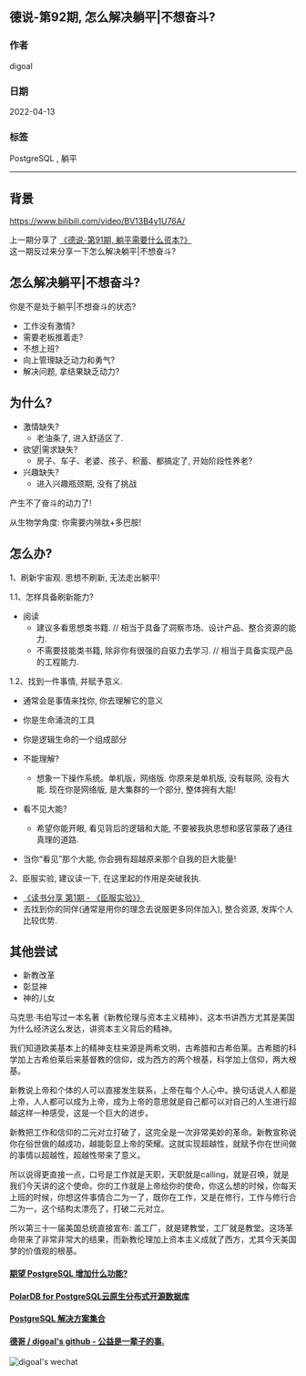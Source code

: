## 德说-第92期, 怎么解决躺平|不想奋斗?            
                             
### 作者                                  
digoal                                                      
                                                      
### 日期                                                      
2022-04-13                                                     
                                                      
### 标签                                                   
PostgreSQL , 躺平                       
                                                    
----                                                    
                                                    
## 背景          
https://www.bilibili.com/video/BV13B4y1U76A/ 
      
上一期分享了 [《德说-第91期, 躺平需要什么资本?》](../202203/20220305_01.md)        
这一期反过来分享一下怎么解决躺平|不想奋斗?         
      
## 怎么解决躺平|不想奋斗?        
你是不是处于躺平|不想奋斗的状态?     
      
- 工作没有激情?        
- 需要老板推着走?        
- 不想上班?        
- 向上管理缺乏动力和勇气?        
- 解决问题, 拿结果缺乏动力?        
      
## 为什么?        
      
- 激情缺失?        
    - 老油条了, 进入舒适区了.         
- 欲望|需求缺失?        
    - 房子、车子、老婆、孩子、积蓄、都搞定了, 开始阶段性养老?        
- 兴趣缺失?        
    - 进入兴趣瓶颈期, 没有了挑战       
  
产生不了奋斗的动力了!    
      
从生物学角度: 你需要内啡肽+多巴胺!      
  
## 怎么办?         
1、刷新宇宙观. 思想不刷新, 无法走出躺平!          
    
1\.1、怎样具备刷新能力?      
- 阅读      
    - 建议多看思想类书籍. // 相当于具备了洞察市场、设计产品、整合资源的能力.       
    - 不需要技能类书籍, 除非你有很强的自驱力去学习. // 相当于具备实现产品的工程能力.       
    
1\.2、找到一件事情, 并赋予意义.    
- 通常会是事情来找你, 你去理解它的意义     
    
- 你是生命涌流的工具        
- 你是逻辑生命的一个组成部分       
- 不能理解?         
    - 想象一下操作系统。单机版，网络版. 你原来是单机版, 没有联网, 没有大能. 现在你是网络版, 是大集群的一个部分, 整体拥有大能!        
- 看不见大能?       
    - 希望你能开眼, 看见背后的逻辑和大能, 不要被我执思想和感官蒙蔽了通往真理的道路.        
- 当你“看见”那个大能, 你会拥有超越原来那个自我的巨大能量!     
      
2、臣服实验, 建议读一下, 在这里起的作用是突破我执.          
- [《读书分享 第1期 - 《臣服实验》》](../202203/20220312_01.md)        
- 去找到你的同伴(通常是用你的理念去说服更多同伴加入), 整合资源, 发挥个人比较优势.      
      
## 其他尝试      
- 新教改革      
- 彰显神      
- 神的儿女      
      
马克思·韦伯写过一本名著《新教伦理与资本主义精神》，这本书讲西方尤其是美国为什么经济这么发达，讲资本主义背后的精神。      
      
我们知道欧美基本上的精神支柱来源是两希文明，古希腊和古希伯莱。古希腊的科学加上古希伯莱后来基督教的信仰，成为西方的两个根基，科学加上信仰，两大根基。      
      
新教说上帝和个体的人可以直接发生联系，上帝在每个人心中。换句话说人人都是上帝，人人都可以成为上帝，成为上帝的意思就是自己都可以对自己的人生进行超越这样一种感受，这是一个巨大的进步。      
      
新教把工作和信仰的二元对立打破了，这完全是一次非常美妙的革命。新教宣称说你在俗世做的越成功，越能彰显上帝的荣耀。这就实现超越性，就赋予你在世间做的事情以超越性，超越性带来了意义。      
      
所以说得更直接一点，口号是工作就是天职，天职就是calling，就是召唤，就是我们今天讲的这个使命。你的工作就是上帝给你的使命，你这么想的时候，你每天上班的时候，你想这件事情合二为一了，既你在工作，又是在修行，工作与修行合二为一，这个结构太漂亮了，打破二元对立。      
      
所以第三十一届美国总统直接宣布: 盖工厂，就是建教堂，工厂就是教堂。这场革命带来了非常非常大的结果，而新教伦理加上资本主义成就了西方，尤其今天美国梦的价值观的根基。      
      
      
      
#### [期望 PostgreSQL 增加什么功能?](https://github.com/digoal/blog/issues/76 "269ac3d1c492e938c0191101c7238216")    
      
      
#### [PolarDB for PostgreSQL云原生分布式开源数据库](https://github.com/ApsaraDB/PolarDB-for-PostgreSQL "57258f76c37864c6e6d23383d05714ea")    
      
      
#### [PostgreSQL 解决方案集合](https://yq.aliyun.com/topic/118 "40cff096e9ed7122c512b35d8561d9c8")    
      
      
#### [德哥 / digoal's github - 公益是一辈子的事.](https://github.com/digoal/blog/blob/master/README.md "22709685feb7cab07d30f30387f0a9ae")    
      
      
![digoal's wechat](../pic/digoal_weixin.jpg "f7ad92eeba24523fd47a6e1a0e691b59")    
    
